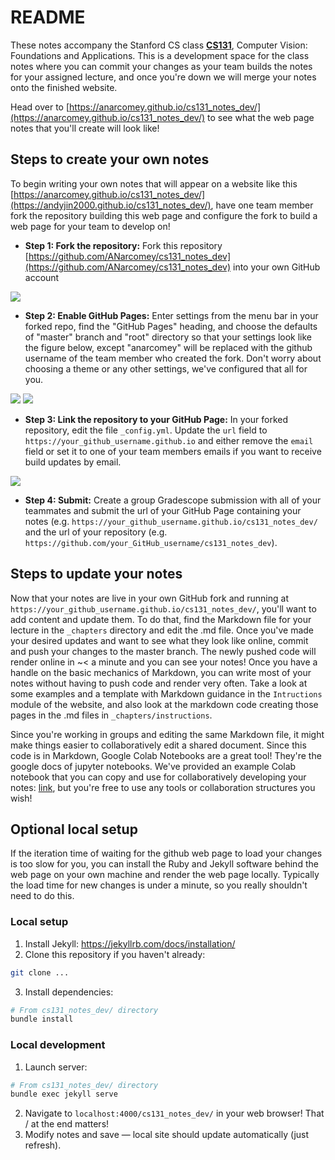 # README

These notes accompany the Stanford CS class [**CS131**](http://cs131.stanford.edu/), Computer Vision: Foundations
and Applications. This is a development space for the class notes where you can commit your changes as your team builds
the notes for your assigned lecture, and once you're down we will merge your notes onto the finished website.

Head over to [https://anarcomey.github.io/cs131_notes_dev/](https://anarcomey.github.io/cs131_notes_dev/) to see what the web page notes that you'll create will look like!

## Steps to create your own notes
To begin writing your own notes that will appear on a website like this [https://anarcomey.github.io/cs131_notes_dev/](https://andyjin2000.github.io/cs131_notes_dev/), have one team member fork the repository building this web page and configure the fork to build a web page for your team to develop on!

- **Step 1: Fork the repository:** Fork this repository [https://github.com/ANarcomey/cs131_notes_dev](https://github.com/ANarcomey/cs131_notes_dev) into your own GitHub account

<div class="fig figcenter">
  <img src="/assets/instructions/fork.png">
</div>

- **Step 2: Enable GitHub Pages:** Enter settings from the menu bar in your forked repo, find the "GitHub Pages" heading, and choose the defaults of "master" branch and "root" directory so that your settings look like the figure below, except "anarcomey" will be replaced with the github username of the team member who created the fork. Don't worry about choosing a theme or any other settings, we've configured that all for you.

<div class="fig figcenter">
  <img src="/assets/instructions/settings.png">
  <img src="/assets/instructions/pages.png">
</div>

- **Step 3: Link the repository to your GitHub Page:** In your forked repository, edit the file `_config.yml`. Update the `url` field to `https://your_github_username.github.io` and either remove the `email` field or set it to one of your team members emails if you want to receive build updates by email.
<div class="fig figcenter">
  <img src="{{ site.baseurl }}/assets/instructions/config.png">
</div>

- **Step 4: Submit:** Create a group Gradescope submission with all of your teammates and submit the url of your GitHub Page containing your notes (e.g. `https://your_github_username.github.io/cs131_notes_dev/` and the url of your repository (e.g. `https://github.com/your_GitHub_username/cs131_notes_dev`).


## Steps to update your notes
Now that your notes are live in your own GitHub fork and running at `https://your_github_username.github.io/cs131_notes_dev/`, you'll want to add content and update them. To do that, find the Markdown file for your lecture in the `_chapters` directory and edit the .md file. Once you've made your desired updates and want to see what they look like online, commit and push your changes to the master branch. The newly pushed code will render online in ~< a minute and you can see your notes! Once you have a handle on the basic mechanics of Markdown, you can write most of your notes without having to push code and render very often. Take a look at some examples and a template with Markdown guidance in the `Intructions` module of the website, and also look at the markdown code creating those pages in the .md files in `_chapters/instructions`.

Since you're working in groups and editing the same Markdown file, it might make things easier to collaboratively edit a shared document. Since this code is in Markdown, Google Colab Notebooks are a great tool! They're the google docs of jupyter notebooks. We've provided an example Colab notebook that you can copy and use for collaboratively developing your notes: [link](https://colab.research.google.com/drive/19B1VAXjzQaxuwxwl8VmERDaZPKHqCjkX?usp=sharing), but you're free to use any tools or collaboration structures you wish!


## Optional local setup
  If the iteration time of waiting for the github web page to load your changes is too slow for you, you can install the Ruby and Jekyll software behind the web page on your own machine and render the web page locally. Typically the load time for new changes is under a minute, so you really shouldn't need to do this.

### Local setup

1. Install Jekyll: https://jekyllrb.com/docs/installation/
2. Clone this repository if you haven't already:
```sh
git clone ...
```
3. Install dependencies:
```sh
# From cs131_notes_dev/ directory
bundle install
```

### Local development

1. Launch server:
```sh
# From cs131_notes_dev/ directory
bundle exec jekyll serve
```
2. Navigate to `localhost:4000/cs131_notes_dev/` in your web browser! That / at the end matters!
3. Modify notes and save &mdash; local site should update automatically (just refresh).
